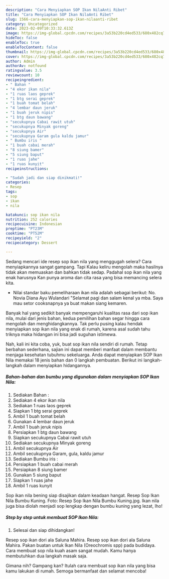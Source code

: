 ```yaml
---
description: "Cara Menyiapkan SOP Ikan NilaAnti Ribet"
title: "Cara Menyiapkan SOP Ikan NilaAnti Ribet"
slug: 1566-cara-menyiapkan-sop-ikan-nilaanti-ribet
category: Uncategorized
date: 2023-02-09T10:33:32.613Z
image: https://img-global.cpcdn.com/recipes/3a53b220cd4ed533/680x482cq70/sop-ikan-nila-foto-resep-utama.jpg
hideToc: false
enableToc: true
enableTocContent: false
thumbnail: https://img-global.cpcdn.com/recipes/3a53b220cd4ed533/680x482cq70/sop-ikan-nila-foto-resep-utama.jpg
cover: https://img-global.cpcdn.com/recipes/3a53b220cd4ed533/680x482cq70/sop-ikan-nila-foto-resep-utama.jpg
author: Admin
authorAv: notfound
ratingvalue: 3.5
reviewcount: 10
recipeingredient:
- " Bahan "
- "4 ekor ikan nila"
- "1 ruas laos geprek"
- "1 btg serai geprek"
- "1 buah tomat belah"
- "4 lembar daun jeruk"
- "1 buah jeruk nipis"
- "1 btg daun bawang"
- "secukupnya Cabai rawit utuh"
- "secukupnya Minyak goreng"
- "secukupnya Air"
- "secukupnya Garam gula kaldu jamur"
- " Bumbu iris "
- "1 buah cabai merah"
- "8 siung bamer"
- "5 siung baput"
- "1 ruas jahe"
- "1 ruas kunyit"
recipeinstructions:

- "Sudah jadi dan siap dinikmati!"
categories:
- Resep
tags:
- sop
- ikan
- nila

katakunci: sop ikan nila 
nutrition: 252 calories
recipecuisine: Indonesian
preptime: "PT23M"
cooktime: "PT52M"
recipeyield: "2"
recipecategory: Dessert

---
```



Sedang mencari ide resep sop ikan nila yang menggugah selera? Cara menyiapkannya sangat gampang. Tapi Kalau keliru mengolah maka hasilnya tidak akan memuaskan dan bahkan tidak sedap. Padahal sop ikan nila yang enak harusnya Kan punya aroma dan cita rasa yang bisa memancing selera kita.


- Nilai standar baku pemeliharaan ikan nila adalah sebagai berikut: No. Novia Diana Ayu Wulandari &#34;Selamat pagi dan salam kenal ya mba. Saya mau setor cooksnapnya ya buat makan siang kemaren.

Banyak hal yang sedikit banyak mempengaruhi kualitas rasa dari sop ikan nila, mulai dari jenis bahan, kedua pemilihan bahan segar hingga cara mengolah dan menghidangkannya. Tak perlu pusing kalau hendak menyiapkan sop ikan nila yang enak di rumah, karena asal sudah tahu triknya maka hidangan ini bisa jadi suguhan istimewa.


Nah, kali ini kita coba, yuk, buat sop ikan nila sendiri di rumah. Tetap berbahan sederhana, sajian ini dapat memberi manfaat dalam membantu menjaga kesehatan tubuhmu sekeluarga. Anda dapat menyiapkan SOP Ikan Nila memakai 18 jenis bahan dan 0 langkah pembuatan. Berikut ini langkah-langkah dalam menyiapkan hidangannya.

<!--inarticleads1-->

##### Bahan-bahan dan bumbu yang digunakan dalam menyiapkan SOP Ikan Nila:

1. Sediakan  Bahan :
1. Sediakan 4 ekor ikan nila
1. Sediakan 1 ruas laos geprek
1. Siapkan 1 btg serai geprek
1. Ambil 1 buah tomat belah
1. Gunakan 4 lembar daun jeruk
1. Ambil 1 buah jeruk nipis
1. Persiapkan 1 btg daun bawang
1. Siapkan secukupnya Cabai rawit utuh
1. Sediakan secukupnya Minyak goreng
1. Ambil secukupnya Air
1. Ambil secukupnya Garam, gula, kaldu jamur
1. Sediakan  Bumbu iris :
1. Persiapkan 1 buah cabai merah
1. Persiapkan 8 siung bamer
1. Gunakan 5 siung baput
1. Siapkan 1 ruas jahe
1. Ambil 1 ruas kunyit


Sop ikan nila bening siap disajikan dalam keadaan hangat. Resep Sop Ikan Nila Bumbu Kuning. Foto: Resep Sop Ikan Nila Bumbu Kuning.jpg. Ikan nila juga bisa diolah menjadi sop lengkap dengan bumbu kuning yang lezat, lho! 

<!--inarticleads2-->

##### Step by step untuk membuat SOP Ikan Nila:


1. Selesai dan siap dihidangkan!

Resep sop ikan dori ala Saluna Mahira. Resep sop ikan dori ala Saluna Mahira. Pakan buatan untuk Ikan Nila (Oreochromis spp) pada budidaya. Cara membuat sop nila kuah asam sangat mudah. Kamu hanya membutuhkan dua langkah masak saja. 

Gimana nih? Gampang kan? Itulah cara membuat sop ikan nila yang bisa kamu lakukan di rumah. Semoga bermanfaat dan selamat mencoba!
